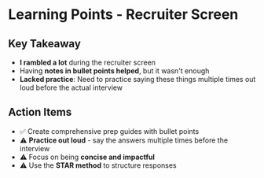 # Learning Points - Recruiter Screen

## Key Takeaway
- **I rambled a lot** during the recruiter screen
- Having **notes in bullet points helped**, but it wasn't enough
- **Lacked practice**: Need to practice saying these things multiple times out loud before the actual interview

## Action Items
- ✅ Create comprehensive prep guides with bullet points
- ⚠️ **Practice out loud** - say the answers multiple times before the interview
- ⚠️ Focus on being **concise and impactful**
- ⚠️ Use the **STAR method** to structure responses


